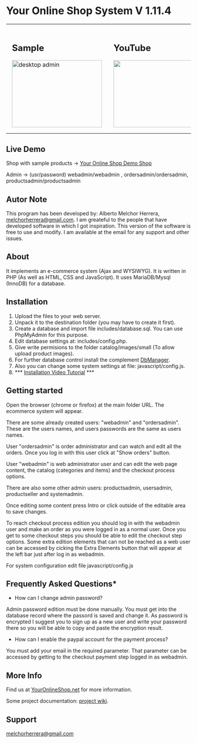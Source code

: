 # Your Online Shop System V 1.11.4

<table>
  <tr>
    <td style="padding:1em">
      <h2>Sample</h2>
      <a href="https://a.fsdn.com/con/app/proj/youronlineshop/screenshots/yos-1178.png/max/max/1">
        <img itemprop="screenshot" src="https://a.fsdn.com/con/app/proj/youronlineshop/screenshots/yosnew.png/245/183/1" width="245" height="183" alt="desktop admin">
      </a>
    </td>
    <td style="padding:1em">
      <h2>YouTube</h2>
      <a title="You Tube Video" rel="section" href="https://www.youtube.com/channel/UC2z0Kj-fLkCilGg2tSztG-w/">
        <img src="https://img.youtube.com/vi/b41mUXtEn8I/hqdefault.jpg" width="245" height="183">
      </a>
    </td>
  </tr>
</table>

## Live Demo

Shop with sample products -> [Your Online Shop Demo Shop](http://youronlineshop.sourceforge.net/sample/)

Admin -> (usr/password) webadmin/webadmin , ordersadmin/ordersadmin, productsadmin/productsadmin

## Autor Note

This program has been developed by: Alberto Melchor Herrera, melchorherrera@gmail.com. I am greateful to the people that have developed software in which I got inspiration. This version of the software is free to use and modify. I am available at the email for any support and other issues.


## About

It implements an e-commerce system (Ajax and WYSIWYG). It is written in PHP (As well as HTML, CSS and JavaScript). It uses MariaDB/Mysql (InnoDB) for a database.


## Installation

1. Upload the files to your web server.
2. Unpack it to the destination folder (you may have to create it first).
3. Create a database and import file includes/database.sql. You can use PhpMyAdmin for this purpose.
4. Edit database settings at: includes/config.php.
5. Give write permisions to the folder catalog/images/small (To allow upload product images).
6. For further database control install the complement [DbManager](https://sourceforge.net/projects/freshhh-dbmanager/).
7. Also you can change some system settings at file: javascript/config.js.
8. *** [Installation Video Tutorial](https://youtu.be/eDbpvEcX95Y) ***

## Getting started

Open the browser (chrome or firefox) at the main folder URL. The ecommerce system will appear.

There are some already created users: "webadmin" and "ordersadmin". These are the users names, and users passwords are the same as users names.

User "ordersadmin" is order administrator and can watch and edit all the orders. Once you log in with this user click at "Show orders" button.

User "webadmin" is web administrator user and can edit the web page content, the catalog (categories and items) and the checkout process options.

There are also some other admin users: productsadmin, usersadmin, productseller and systemadmin.

Once editing some content press Intro or click outside of the editable area to save changes.

To reach checkout process edition you should log in with the webadmin user and make an order as you were logged in as a normal user. Once you get to some checkout steps you should be able to edit the checkout step options. Some extra edition elements that can not be reached as a web user can be accessed by cicking the Extra Elements button that will appear at the left bar just after log in as webadmin.

For system configuration edit file javascript/config.js

## Frequently Asked Questions*

- How can I change admin password?

Admin password edition must be done manually. You must get into the database record where the passord is saved and change it. As password is encrypted I suggest you to sign up as a new user and write your password there so you will be able to copy and paste the encryption result.

- How can I enable the paypal account for the payment process?

You must add your email in the required parameter. That parameter can be accessed by getting to the checkout payment step logged in as webadmin.

## More Info

Find us at [YourOnlineShop.net](http://www.youronlineshop.net) for more information.

Some project documentation: [project wiki](https://github.com/petazeta/youronlineshop/wiki/).

## Support

melchorherrera@gmail.com